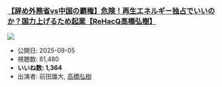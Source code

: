 ### [【辞め外務省vs中国の覇権】危険！再生エネルギー独占でいいのか？国力上げるため起業【ReHacQ高橋弘樹】](https://www.youtube.com/watch?v=p2jDfLSd2P0)
[![](https://img.youtube.com/vi/p2jDfLSd2P0/sddefault.jpg)](https://www.youtube.com/watch?v=p2jDfLSd2P0)
-   公開日: 2025-09-05
-   視聴数: 81,480
-   **いいね数: 1,364**
-   出演者: 前田雄大, [高橋弘樹](/rehacq_fan/people/高橋弘樹 "wikilink")
